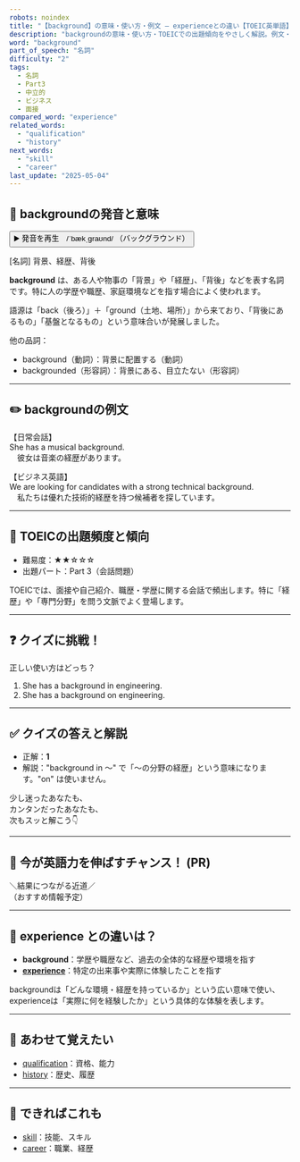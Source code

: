 ```yaml
---
robots: noindex
title: "【background】の意味・使い方・例文 ― experienceとの違い【TOEIC英単語】"
description: "backgroundの意味・使い方・TOEICでの出題傾向をやさしく解説。例文・クイズ付きでexperienceとの違いもわかりやすく学べます。"
word: "background"
part_of_speech: "名詞"
difficulty: "2"
tags:
  - 名詞
  - Part3
  - 中立的
  - ビジネス
  - 面接
compared_word: "experience"
related_words:
  - "qualification"
  - "history"
next_words:
  - "skill"
  - "career"
last_update: "2025-05-04"
---
```


## 🔰 backgroundの発音と意味

<button class="play-audio" onclick="playTTS('background')">
  <span class="play-audio-main">
    ▶️ 発音を再生　/ˈbækˌɡraʊnd/
  </span>
  <span class="play-audio-sub">
    （バックグラウンド）
  </span>
</button>

[名詞] 背景、経歴、背後

**background** は、ある人や物事の「背景」や「経歴」、「背後」などを表す名詞です。特に人の学歴や職歴、家庭環境などを指す場合によく使われます。

語源は「back（後ろ）」＋「ground（土地、場所）」から来ており、「背後にあるもの」「基盤となるもの」という意味合いが発展しました。

他の品詞：  
- background（動詞）：背景に配置する（動詞）
- backgrounded（形容詞）：背景にある、目立たない（形容詞）

---

## ✏️ backgroundの例文

【日常会話】  
She has a musical background.  
　彼女は音楽の経歴があります。

【ビジネス英語】  
We are looking for candidates with a strong technical background.  
　私たちは優れた技術的経歴を持つ候補者を探しています。

---

## 🎯 TOEICの出題頻度と傾向

- 難易度：★★☆☆☆
- 出題パート：Part 3（会話問題）

TOEICでは、面接や自己紹介、職歴・学歴に関する会話で頻出します。特に「経歴」や「専門分野」を問う文脈でよく登場します。

---

## ❓ クイズに挑戦！

正しい使い方はどっち？

1. She has a background in engineering.  
2. She has a background on engineering.

---

## ✅ クイズの答えと解説

- 正解：**1**
- 解説："background in ～" で「～の分野の経歴」という意味になります。"on" は使いません。

少し迷ったあなたも、  
カンタンだったあなたも、  
次もスッと解こう👇️

---

## 🚀 今が英語力を伸ばすチャンス！ (PR)

<div class="info-center">
＼結果につながる近道／<br>  
（おすすめ情報予定）
</div>

---

## 🤔  experience との違いは？

- **background**：学歴や職歴など、過去の全体的な経歴や環境を指す
- **[experience](/experience)**：特定の出来事や実際に体験したことを指す

backgroundは「どんな環境・経歴を持っているか」という広い意味で使い、experienceは「実際に何を経験したか」という具体的な体験を表します。

---

## 🧩 あわせて覚えたい

- [qualification](/qualification)：資格、能力
- [history](/history)：歴史、履歴

---

## 📖 できればこれも

- [skill](/skill)：技能、スキル
- [career](/career)：職業、経歴

<!-- cvid: aid27_bid32 -->
